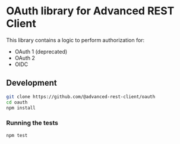 # OAuth library for Advanced REST Client

This library contains a logic to perform authorization for:

- OAuth 1 (deprecated)
- OAuth 2
- OIDC

## Development

```sh
git clone https://github.com/@advanced-rest-client/oauth
cd oauth
npm install
```

### Running the tests

```sh
npm test
```
